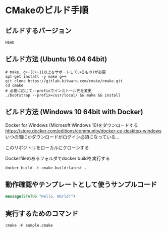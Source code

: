 # CMakeのビルド手順

## ビルドするバージョン

`HEAD`

## ビルド方法 (Ubuntu 16.04 64bit)

```
# make, g++(C++11以上をサポートしているもの)が必要
apt-get install -y make g++
git clone https://gitlab.kitware.com/cmake/cmake.git
cd cmake
# 必要に応じて--prefixでインストール先を変更
./bootstrap --prefix=/usr/local/ && make && install
```

## ビルド方法 (Windows 10 64bit with Docker)

Docker for Windows (Microsoft Windows 10)をダウンロードする
https://store.docker.com/editions/community/docker-ce-desktop-windows
いつの間にかダウンロードがログイン必須になっている...

このリポジトリをローカルにクローンする

Dockerfileのあるフォルダでdocker buildを実行する
```
docker build -t cmake-build:latest .
```

## 動作確認やテンプレートとして使うサンプルコード

```sample.cmake
message(STATUS "Hello, World!")
```

## 実行するためのコマンド

```
cmake -P sample.cmake
```

